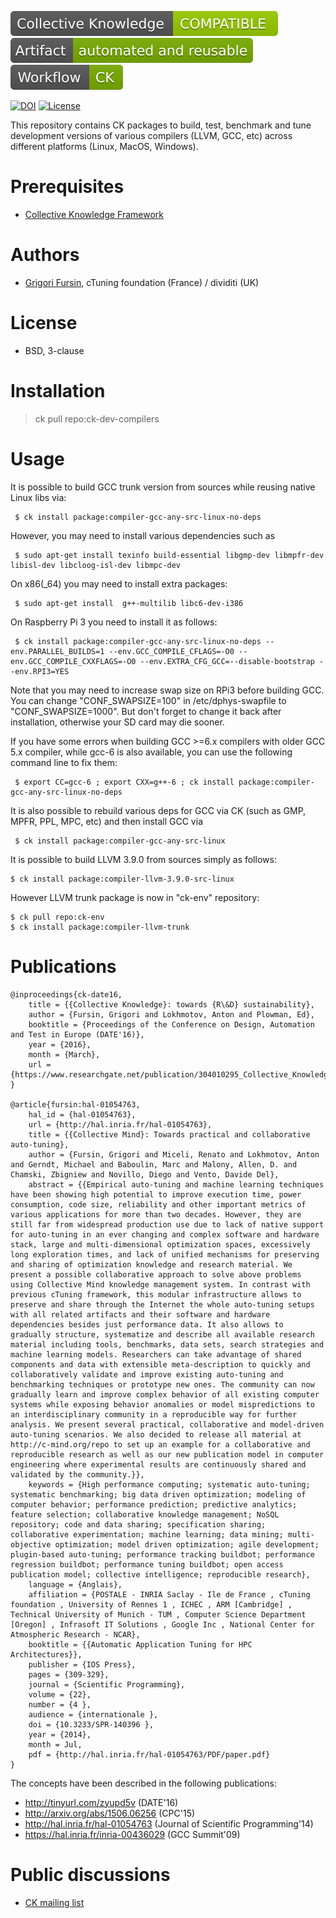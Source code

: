 [![compatibility](https://github.com/ctuning/ck-guide-images/blob/master/ck-compatible.svg)](https://github.com/ctuning/ck)
[![automation](https://github.com/ctuning/ck-guide-images/blob/master/ck-artifact-automated-and-reusable.svg)](http://cTuning.org/ae)
[![workflow](https://github.com/ctuning/ck-guide-images/blob/master/ck-workflow.svg)](http://cKnowledge.org)

[![DOI](https://zenodo.org/badge/57043806.svg)](https://zenodo.org/badge/latestdoi/57043806)
[![License](https://img.shields.io/badge/License-BSD%203--Clause-blue.svg)](https://opensource.org/licenses/BSD-3-Clause)

This repository contains CK packages to build, test, benchmark and tune development versions of various compilers (LLVM, GCC, etc)
across different platforms (Linux, MacOS, Windows).

Prerequisites
=============
* [Collective Knowledge Framework](http://github.com/ctuning/ck)

Authors
=======

* [Grigori Fursin](http://fursin.net/research.html), cTuning foundation (France) / dividiti (UK)

License
=======
* BSD, 3-clause

Installation
============

> ck pull repo:ck-dev-compilers

Usage
=====
It is possible to build GCC trunk version from sources while reusing native Linux libs via:
```
 $ ck install package:compiler-gcc-any-src-linux-no-deps
```

However, you may need to install various dependencies such as 
```
 $ sudo apt-get install texinfo build-essential libgmp-dev libmpfr-dev libisl-dev libcloog-isl-dev libmpc-dev
```

On x86(_64) you may need to install extra packages:
```
 $ sudo apt-get install  g++-multilib libc6-dev-i386
```

On Raspberry Pi 3 you need to install it as follows:
```
 $ ck install package:compiler-gcc-any-src-linux-no-deps --env.PARALLEL_BUILDS=1 --env.GCC_COMPILE_CFLAGS=-O0 --env.GCC_COMPILE_CXXFLAGS=-O0 --env.EXTRA_CFG_GCC=--disable-bootstrap --env.RPI3=YES
```

Note that you may need to increase swap size on RPi3 before building GCC. 
You can change "CONF_SWAPSIZE=100" in /etc/dphys-swapfile to "CONF_SWAPSIZE=1000".
But don't forget to change it back after installation, 
otherwise your SD card may die sooner.

If you have some errors when building GCC >=6.x compilers with older GCC 5.x compiler, while gcc-6 is also available,
you can use the following command line to fix them:

```
 $ export CC=gcc-6 ; export CXX=g++-6 ; ck install package:compiler-gcc-any-src-linux-no-deps
```

It is also possible to rebuild various deps for GCC via CK (such as GMP, MPFR, PPL, MPC, etc) and then install GCC via
```
 $ ck install package:compiler-gcc-any-src-linux
```

It is possible to build LLVM 3.9.0 from sources simply as follows:
```
$ ck install package:compiler-llvm-3.9.0-src-linux
```

However LLVM trunk package is now in "ck-env" repository:
```
$ ck pull repo:ck-env
$ ck install package:compiler-llvm-trunk
```


Publications
============

```
@inproceedings{ck-date16,
    title = {{Collective Knowledge}: towards {R\&D} sustainability},
    author = {Fursin, Grigori and Lokhmotov, Anton and Plowman, Ed},
    booktitle = {Proceedings of the Conference on Design, Automation and Test in Europe (DATE'16)},
    year = {2016},
    month = {March},
    url = {https://www.researchgate.net/publication/304010295_Collective_Knowledge_Towards_RD_Sustainability}
}

@article{fursin:hal-01054763,
    hal_id = {hal-01054763},
    url = {http://hal.inria.fr/hal-01054763},
    title = {{Collective Mind}: Towards practical and collaborative auto-tuning},
    author = {Fursin, Grigori and Miceli, Renato and Lokhmotov, Anton and Gerndt, Michael and Baboulin, Marc and Malony, Allen, D. and Chamski, Zbigniew and Novillo, Diego and Vento, Davide Del},
    abstract = {{Empirical auto-tuning and machine learning techniques have been showing high potential to improve execution time, power consumption, code size, reliability and other important metrics of various applications for more than two decades. However, they are still far from widespread production use due to lack of native support for auto-tuning in an ever changing and complex software and hardware stack, large and multi-dimensional optimization spaces, excessively long exploration times, and lack of unified mechanisms for preserving and sharing of optimization knowledge and research material. We present a possible collaborative approach to solve above problems using Collective Mind knowledge management system. In contrast with previous cTuning framework, this modular infrastructure allows to preserve and share through the Internet the whole auto-tuning setups with all related artifacts and their software and hardware dependencies besides just performance data. It also allows to gradually structure, systematize and describe all available research material including tools, benchmarks, data sets, search strategies and machine learning models. Researchers can take advantage of shared components and data with extensible meta-description to quickly and collaboratively validate and improve existing auto-tuning and benchmarking techniques or prototype new ones. The community can now gradually learn and improve complex behavior of all existing computer systems while exposing behavior anomalies or model mispredictions to an interdisciplinary community in a reproducible way for further analysis. We present several practical, collaborative and model-driven auto-tuning scenarios. We also decided to release all material at http://c-mind.org/repo to set up an example for a collaborative and reproducible research as well as our new publication model in computer engineering where experimental results are continuously shared and validated by the community.}},
    keywords = {High performance computing; systematic auto-tuning; systematic benchmarking; big data driven optimization; modeling of computer behavior; performance prediction; predictive analytics; feature selection; collaborative knowledge management; NoSQL repository; code and data sharing; specification sharing; collaborative experimentation; machine learning; data mining; multi-objective optimization; model driven optimization; agile development; plugin-based auto-tuning; performance tracking buildbot; performance regression buildbot; performance tuning buildbot; open access publication model; collective intelligence; reproducible research},
    language = {Anglais},
    affiliation = {POSTALE - INRIA Saclay - Ile de France , cTuning foundation , University of Rennes 1 , ICHEC , ARM [Cambridge] , Technical University of Munich - TUM , Computer Science Department [Oregon] , Infrasoft IT Solutions , Google Inc , National Center for Atmospheric Research - NCAR},
    booktitle = {{Automatic Application Tuning for HPC Architectures}},
    publisher = {IOS Press},
    pages = {309-329},
    journal = {Scientific Programming},
    volume = {22},
    number = {4 },
    audience = {internationale },
    doi = {10.3233/SPR-140396 },
    year = {2014},
    month = Jul,
    pdf = {http://hal.inria.fr/hal-01054763/PDF/paper.pdf}
}

```

The concepts have been described in the following publications:

* http://tinyurl.com/zyupd5v (DATE'16)
* http://arxiv.org/abs/1506.06256 (CPC'15)
* http://hal.inria.fr/hal-01054763 (Journal of Scientific Programming'14)
* https://hal.inria.fr/inria-00436029 (GCC Summit'09)

Public discussions
==================
* [CK mailing list](http://groups.google.com/group/collective-knowledge)
